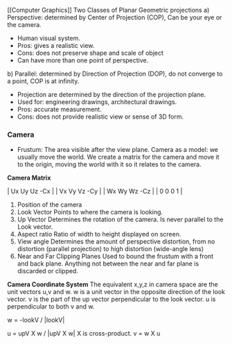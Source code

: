 [[Computer Graphics]]
Two Classes of Planar Geometric projections
a) Perspective: determined by Center of Projection (COP),
Can be your eye or the camera.
- Human visual system.
- Pros: gives a realistic view.
- Cons: does not preserve shape and scale of object
- Can have more than one point of perspective.

b) Parallel: determined by Direction of Projection (DOP), do not converge to a point, COP is at infinity.
- Projection are determined by the direction of the projection plane.
- Used for: engineering drawings, architectural drawings.
- Pros: accurate measurement.
- Cons: does not provide realistic view or sense of 3D form.


### Camera
- Frustum: The area visible after the view plane.
Camera as a model: we usually move the world.
We create a matrix for the camera and move it to the origin, moving the world with it so it relates to the camera.

**Camera Matrix**

| Ux  Uy  Uz  -Cx |
| Vx  Vy  Vz  -Cy  |
| Wx Wy Wz -Cz  |
| 0    0    0      1     |

1. Position of the camera
2.  Look Vector
	Points to where the camera is looking.
3.  Up Vector
	Determines the rotation of the camera. Is never parallel to the Look vector.
4.  Aspect ratio
	 Ratio of width to height displayed on screen.
5.  View angle
	Determines the amount of perspective distortion, from no distortion (parallel projection) to high distortion (wide-angle lens)
6.  Near and Far Clipping Planes
	 Used to bound the frustum with a front and back plane. Anything not between the near and far plane is discarded or clipped.

**Camera Coordinate System**
The equivalent x,y,z in camera space are the unit vectors u,v and w.
w is a unit vector in the opposite direction of the look vector.
v is the part of the up vector perpendicular to the look vector.
u is perpendicular to both v and w.

w = -lookV / |lookV| 

u =  upV X w / |upV X w|
	X is cross-product.
v = w X u
